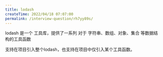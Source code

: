 ```yaml
---
title: lodash
createTime: 2022/04/18 07:07:00
permalink: /interview-question/rh7yy89s/
---
```


lodash 是一个 工具库，提供了一系列 对于 字符串、数组、对象、集合 等数据结构的工具函数

支持在项目引入整个lodash，也支持在项目中仅引入某个工具函数。
